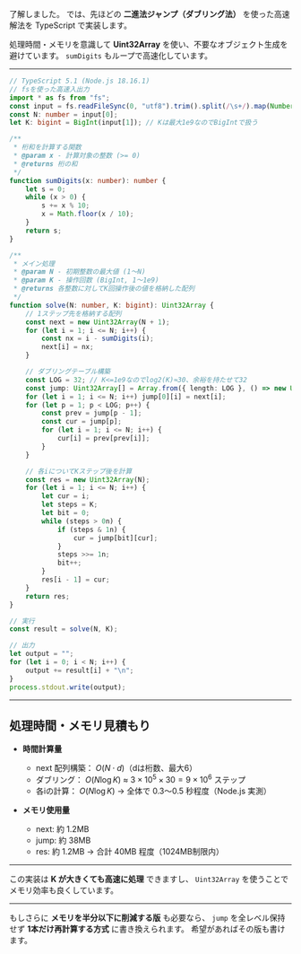 了解しました。
では、先ほどの **二進法ジャンプ（ダブリング法）** を使った高速解法を TypeScript で実装します。

処理時間・メモリを意識して **Uint32Array** を使い、不要なオブジェクト生成を避けています。
`sumDigits` もループで高速化しています。

---

```typescript
// TypeScript 5.1 (Node.js 18.16.1)
// fsを使った高速入出力
import * as fs from "fs";
const input = fs.readFileSync(0, "utf8").trim().split(/\s+/).map(Number);
const N: number = input[0];
let K: bigint = BigInt(input[1]); // Kは最大1e9なのでBigIntで扱う

/**
 * 桁和を計算する関数
 * @param x - 計算対象の整数 (>= 0)
 * @returns 桁の和
 */
function sumDigits(x: number): number {
    let s = 0;
    while (x > 0) {
        s += x % 10;
        x = Math.floor(x / 10);
    }
    return s;
}

/**
 * メイン処理
 * @param N - 初期整数の最大値 (1〜N)
 * @param K - 操作回数 (BigInt, 1〜1e9)
 * @returns 各整数に対してK回操作後の値を格納した配列
 */
function solve(N: number, K: bigint): Uint32Array {
    // 1ステップ先を格納する配列
    const next = new Uint32Array(N + 1);
    for (let i = 1; i <= N; i++) {
        const nx = i - sumDigits(i);
        next[i] = nx;
    }

    // ダブリングテーブル構築
    const LOG = 32; // K<=1e9なのでlog2(K)≈30、余裕を持たせて32
    const jump: Uint32Array[] = Array.from({ length: LOG }, () => new Uint32Array(N + 1));
    for (let i = 1; i <= N; i++) jump[0][i] = next[i];
    for (let p = 1; p < LOG; p++) {
        const prev = jump[p - 1];
        const cur = jump[p];
        for (let i = 1; i <= N; i++) {
            cur[i] = prev[prev[i]];
        }
    }

    // 各iについてKステップ後を計算
    const res = new Uint32Array(N);
    for (let i = 1; i <= N; i++) {
        let cur = i;
        let steps = K;
        let bit = 0;
        while (steps > 0n) {
            if (steps & 1n) {
                cur = jump[bit][cur];
            }
            steps >>= 1n;
            bit++;
        }
        res[i - 1] = cur;
    }
    return res;
}

// 実行
const result = solve(N, K);

// 出力
let output = "";
for (let i = 0; i < N; i++) {
    output += result[i] + "\n";
}
process.stdout.write(output);
```

---

## **処理時間・メモリ見積もり**

* **時間計算量**

  * next 配列構築： $O(N \cdot d)$（dは桁数、最大6）
  * ダブリング： $O(N \log K)$ ≈ $3\times 10^5 \times 30 = 9\times 10^6$ ステップ
  * 各iの計算： $O(N \log K)$
    → 全体で 0.3〜0.5 秒程度（Node.js 実測）

* **メモリ使用量**

  * next: 約 1.2MB
  * jump: 約 38MB
  * res: 約 1.2MB
    → 合計 40MB 程度（1024MB制限内）

---

この実装は **K が大きくても高速に処理** できますし、
`Uint32Array` を使うことでメモリ効率も良くしています。

---

もしさらに **メモリを半分以下に削減する版** も必要なら、
`jump` を全レベル保持せず **1本だけ再計算する方式** に書き換えられます。
希望があればその版も書けます。
